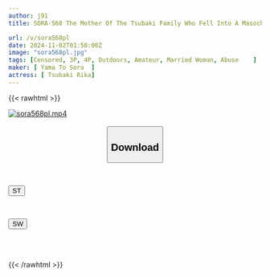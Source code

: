 ```yaml
---
author: j91
title: SORA-568 The Mother Of The Tsubaki Family Who Fell Into A Masochistic Doll. A Sexless Married Woman Who Is Not Recognized As A Woman By Her Husband Is Publicly Indecent Trained And Impregnated By Another Man's Cock! The Whole Story Of How She Betrayed Her Husband And Fell Into A Masochistic Awakening... Rika, 28 Years Old

url: /v/sora568pl
date: 2024-11-02T01:50:00Z
image: "sora568pl.jpg"
tags: [Censored, 3P, 4P, Outdoors, Amateur, Married Woman, Abuse	]
maker: [ Yama To Sora  ]
actress: [ Tsubaki Rika]
---
```



{{< rawhtml >}}

<div class="video" data-videoid="DG7rY2Y1xvtkrP8">
    <a href="javascript:;">
        <img src="/v/sora568pl/sora568pl.jpg" width="WIDTH" height="HEIGHT" alt="sora568pl.mp4" loading="lazy">
    </a>
</div>

<script type="text/javascript" src="https://j91.asia/asset/on-demand-st.js"></script>

<br>
  <link rel="stylesheet" href="https://j91.asia/asset/bs5.css">
  
  <center>
  <button class="btn btn-primary" type="button" data-bs-toggle="collapse" data-bs-target=".multi-collapse" aria-expanded="false" aria-controls="multiCollapseExample1 multiCollapseExample2"><h2>Download</h2></button></center>
</p>
<div class="row">
  <div class="col">
    <div class="collapse multi-collapse" id="multiCollapseExample1">
      <div class="card card-body">
	      	      <br>
<div class="buttons">  
<p><a href="/v/sora568pl/st.html" target="_blank"><button class="btn-hover color-3"><i class="fa fa-download"></i> ST</button></a></p></div>
    </div>
  </div>
</div>
  <div class="col">
    <div class="collapse multi-collapse" id="multiCollapseExample2">
      <div class="card card-body">
	      <br>
<div class="buttons">
<p><a href="/v/sora568pl/sw.html" target="_blank"><button class="btn-hover color-2"><i class="fa fa-download"></i> SW</button></a></p></div>
<br><br>
      </div>
    </div>
  </div>
</div>

{{< /rawhtml >}}